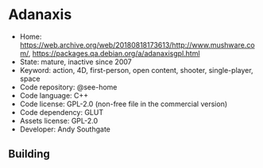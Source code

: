 # Adanaxis

- Home: https://web.archive.org/web/20180818173613/http://www.mushware.com/, https://packages.qa.debian.org/a/adanaxisgpl.html
- State: mature, inactive since 2007
- Keyword: action, 4D, first-person, open content, shooter, single-player, space
- Code repository: @see-home
- Code language: C++
- Code license: GPL-2.0 (non-free file in the commercial version)
- Code dependency: GLUT
- Assets license: GPL-2.0
- Developer: Andy Southgate

## Building
